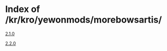 # Index of /kr/kro/yewonmods/morebowsartis/
[2.1.0](http://yewonmods.kro.kr/kr/kro/yewonmods/morebowsartis/2.1.0)

[2.2.0](http://yewonmods.kro.kr/kr/kro/yewonmods/morebowsartis/2.2.0)